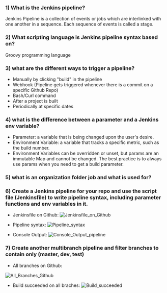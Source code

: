### 1) What is the Jenkins pipeline?
Jenkins Pipeline is a collection of events or jobs which are interlinked with one another in a sequence. Each sequence of events is called a stage.
### 2) What scripting language is Jenkins pipeline syntax based on?
Groovy programming language
### 3) what are the different ways to trigger a pipeline? 
- Manually by clicking "build" in the pipeline
- Webhook (Pipeline gets triggered whenever there is a commit on a specific Github Repo)
- Bash/Curl command
- After a project is built
- Periodically at specific dates
### 4) what is the difference between a parameter and a Jenkins env variable?
- Parameter: a variable that is being changed upon the user's desire.
- Environment Variable: a variable that tracks a specific metric, such as the build number.
- Environment Variables can be overridden or unset, but params are an immutable Map and cannot be changed. The best practice is to always use params when you need to get a build parameter.
### 5) what is an organization folder job and what is used for?

### 6) Create a Jenkins pipeline for your repo and use the script file (Jenkinsfile) to write pipeline syntax, including parameter functions and env variables in it. 

- Jenkinsfile on Github:
![Jenkinsfile_on_Github](https://github.com/abd0Samy/Sprints_Tasks/assets/26736512/050ec2f5-191b-46d4-82ed-c55d1d08b4e5)

- Pipeline syntax:
![Pipeline_syntax](https://github.com/abd0Samy/Sprints_Tasks/assets/26736512/a4fee16a-de32-4dfc-a977-9a68e353f2e4)

- Console Output:
![Console_Output_pipeline](https://github.com/abd0Samy/Sprints_Tasks/assets/26736512/0bdacbcb-8317-414c-bf81-851186061cc5)

### 7) Create another multibranch pipeline and filter branches to contain only (master, dev, test)

- All branches on Github:

![All_Branches_Github](https://github.com/abd0Samy/Sprints_Tasks/assets/26736512/9a52fdb8-b425-4174-9a03-31f8ff392f6a)

- Build succeeded on all braches:
![Build_succeeded](https://github.com/abd0Samy/Sprints_Tasks/assets/26736512/7a158c63-79b9-428a-b8b1-02115ab6c4b5)
